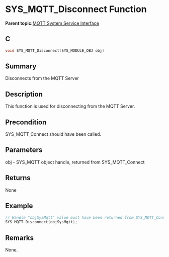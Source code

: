 # SYS\_MQTT\_Disconnect Function

**Parent topic:**[MQTT System Service Interface](GUID-B5FCF623-E7FF-4626-AA04-20BCC3916E44.md)

## C

```c
void SYS_MQTT_Disconnect(SYS_MODULE_OBJ obj)
```

## Summary

Disconnects from the MQTT Server

## Description

This function is used for disconnecting from the MQTT Server.

## Precondition

SYS\_MQTT\_Connect should have been called.

## Parameters

obj - SYS\_MQTT object handle, returned from SYS\_MQTT\_Connect

## Returns

None

## Example

```c
// Handle "objSysMqtt" value must have been returned from SYS_MQTT_Connect.
SYS_MQTT_Disconnect(objSysMqtt);
```

## Remarks

None.

